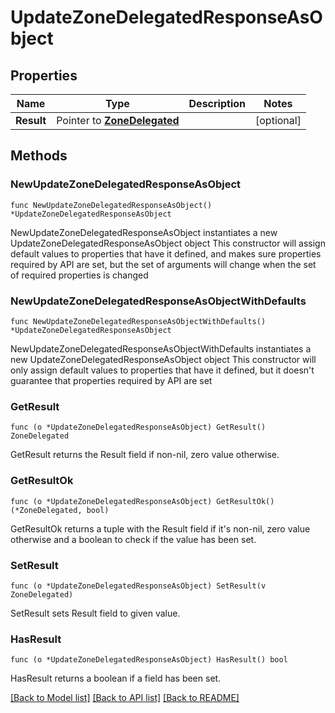 # UpdateZoneDelegatedResponseAsObject

## Properties

Name | Type | Description | Notes
------------ | ------------- | ------------- | -------------
**Result** | Pointer to [**ZoneDelegated**](ZoneDelegated.md) |  | [optional] 

## Methods

### NewUpdateZoneDelegatedResponseAsObject

`func NewUpdateZoneDelegatedResponseAsObject() *UpdateZoneDelegatedResponseAsObject`

NewUpdateZoneDelegatedResponseAsObject instantiates a new UpdateZoneDelegatedResponseAsObject object
This constructor will assign default values to properties that have it defined,
and makes sure properties required by API are set, but the set of arguments
will change when the set of required properties is changed

### NewUpdateZoneDelegatedResponseAsObjectWithDefaults

`func NewUpdateZoneDelegatedResponseAsObjectWithDefaults() *UpdateZoneDelegatedResponseAsObject`

NewUpdateZoneDelegatedResponseAsObjectWithDefaults instantiates a new UpdateZoneDelegatedResponseAsObject object
This constructor will only assign default values to properties that have it defined,
but it doesn't guarantee that properties required by API are set

### GetResult

`func (o *UpdateZoneDelegatedResponseAsObject) GetResult() ZoneDelegated`

GetResult returns the Result field if non-nil, zero value otherwise.

### GetResultOk

`func (o *UpdateZoneDelegatedResponseAsObject) GetResultOk() (*ZoneDelegated, bool)`

GetResultOk returns a tuple with the Result field if it's non-nil, zero value otherwise
and a boolean to check if the value has been set.

### SetResult

`func (o *UpdateZoneDelegatedResponseAsObject) SetResult(v ZoneDelegated)`

SetResult sets Result field to given value.

### HasResult

`func (o *UpdateZoneDelegatedResponseAsObject) HasResult() bool`

HasResult returns a boolean if a field has been set.


[[Back to Model list]](../README.md#documentation-for-models) [[Back to API list]](../README.md#documentation-for-api-endpoints) [[Back to README]](../README.md)


